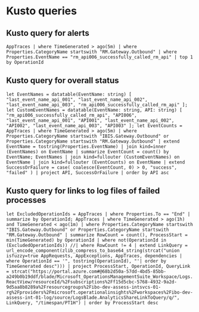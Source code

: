 # Kusto queries
## Kusto query for alerts

`AppTraces
| where TimeGenerated > ago(5m)
| where Properties.CategoryName startswith "RM.Gateway.Outbound"
| where Properties.EventName == "rm_api006_successfully_called_rm_api"
| top 1 by OperationId`
## Kusto query for overall status
`let EventNames = datatable(EventName: string)
[
    "last_event_name_api_001",
    "last_event_name_api_002",
    "last_event_name_api_003",
    "rm_api006_successfully_called_rm_api"
];
let CustomEventNames = datatable(EventName: string, API: string)
[
    "rm_api006_successfully_called_rm_api", "API006",
    "last_event_name_api_001", "API001",
    "last_event_name_api_002", "API002",
    "last_event_name_api_003", "API003"
];
let EventCounts = AppTraces
| where TimeGenerated > ago(5m)
| where Properties.CategoryName startswith "IBIS.Gateway.Outbound" or Properties.CategoryName startswith "RM.Gateway.Outbound"
| extend EventName = tostring(Properties.EventName)
| join kind=inner (EventNames) on EventName
| summarize EventCount = count() by EventName;
EventNames
| join kind=fullouter (CustomEventNames) on EventName
| join kind=fullouter (EventCounts) on EventName
| extend SuccessOrFailure = case(
    coalesce(EventCount, 0) > 0, "success",
    "failed"
)
| project API, SuccessOrFailure
| order by API asc`

## Kusto query for links to log files of failed processes

`let ExcludedOperationIds = AppTraces
    | where Properties.To == "End"
    | summarize by OperationId;
AppTraces
| where TimeGenerated > ago(1h) and TimeGenerated < ago(1m)
| where Properties.CategoryName startswith "IBIS.Gateway.Outbound" or Properties.CategoryName startswith "RM.Gateway.Outbound"
| summarize RowCount = count(), ProcessStart = min(TimeGenerated) by OperationId
| where not(OperationId in (ExcludedOperationIds))
//| where RowCount != 4
| extend LinkQuery = url_encode_component(zlib_compress_to_base64_string(strcat("union isfuzzy=true AppRequests, AppExceptions, AppTraces, dependencies | where OperationId == '", tostring(OperationId), "'| order by TimeGenerated desc")))
| project ProcessStart, OperationId, QueryLink = strcat("https://portal.azure.com#@68b2d50a-57dd-4bd5-85bb-a249b0b19ddf/blade/Microsoft_OperationsManagementSuite_Workspace/Logs.ReactView/resourceId/%2Fsubscriptions%2Ff15d5cbc-5768-4932-9a2d-9d5aa8b8289a%2Fresourcegroups%2Fibo-dev-assess-intsvcs-01-rg%2Fproviders%2Fmicrosoft.operationalinsights%2Fworkspaces%2Fibo-dev-assess-int-01-log/source/LogsBlade.AnalyticsShareLinkToQuery/q/", LinkQuery, "/timespan/PT1H")
| order by ProcessStart desc`

